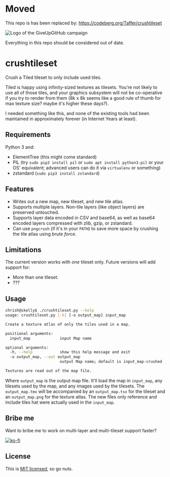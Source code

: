 # Moved

This repo is has been replaced by: https://codeberg.org/Taffer/crushtileset

![Logo of the GiveUpGitHub campaign](https://sfconservancy.org/img/GiveUpGitHub.png)

Everything in this repo should be considered out of date.

# crushtileset

Crush a Tiled tileset to only include used tiles.

Tiled is happy using infinity-sized textures as tilesets. You're not likely to
use all of those tiles, and your graphics subsystem will not be co-operative if
you try to render from them (8k x 8k seems like a good rule of thumb for max
texture size? maybe it's higher these days?).

I needed something like this, and none of the existing tools had been
maintained in approximately forever (in Internet Years at least).

## Requirements

Python 3 and:

* ElementTree (this might come standard)
* PIL (try `sudo pip3 install pil` or `sudo apt install python3-pil` or your OS'
  equivalent; advanced users can do it via `virtualenv` or something)
* zstandard (`sudo pip3 install zstandard`)

## Features

* Writes out a new map, new tileset, and new tile atlas.
* Supports multiple layers. Non-tile layers (like object layers) are
  preserved untouched.
* Supports layer data encoded in CSV and base64, as well as base64 encoded
  layers compressed with zlib, gzip, or zstandard.
* Can use `pngcrush` (if it's in your `PATH`) to save more space by crushing
  the tile atlas using *brute force*.

## Limitations

The current version works with *one* tileset only. Future versions will add
support for:

* More than one tileset.
* ???

## Usage

```sh
chrish@skelly$ ./crushtileset.py --help
usage: crushtileset.py [-h] [-o output_map] input_map

Create a texture atlas of only the tiles used in a map.

positional arguments:
  input_map             input Map name

optional arguments:
  -h, --help            show this help message and exit
  -o output_map, --out output_map
                        output Map name; default is input_map-crushed

Textures are read out of the map file.
```

Where `output_map` is the output map file. It'll load the map in `input_map`,
any tilesets used by the map, and any images used by the tilesets. The
`output_map.tmx` will be accompanied by an `output_map.tsx` for the tileset and
an `output_map.png` for the texture atlas. The new files only reference and
include tiles hat were actually used in the `input_map`.

## Bribe me

Want to bribe me to work on multi-layer and multi-tileset support faster?

[![ko-fi](https://ko-fi.com/img/githubbutton_sm.svg)](https://ko-fi.com/U7U541Y8C)

## License

This is [MIT licensed](LICENSE.md), so go nuts.
